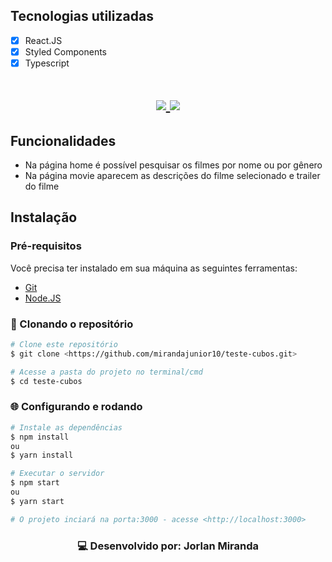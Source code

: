 ## Tecnologias utilizadas
- [x] React.JS
- [x] Styled Components
- [x] Typescript
<div align="center">
  <h1 align=center>
    <a href="https://www.typescriptlang.org/">
      <img src="https://img.shields.io/badge/%3C%2F%3E-TypeScript-informational">
    </a>
    <a href="https://pt-br.reactjs.org/docs/getting-started.html">
      <img src="https://img.shields.io/badge/Web-ReactJS-blue">
    </a>
  </h1>
</div>

## Funcionalidades
- Na página home é possível pesquisar os filmes por nome ou por gênero
- Na página movie aparecem as descrições do filme selecionado e trailer do filme

## Instalação

### Pré-requisitos
Você precisa ter instalado em sua máquina as seguintes ferramentas:
- [Git](https://git-scm.com)
- [Node.JS](https://nodejs.org/en/)

### 🎲 Clonando o repositório

```bash
# Clone este repositório
$ git clone <https://github.com/mirandajunior10/teste-cubos.git>

# Acesse a pasta do projeto no terminal/cmd
$ cd teste-cubos
```

### 🌐 Configurando e rodando

```bash
# Instale as dependências
$ npm install
ou
$ yarn install

# Executar o servidor
$ npm start
ou
$ yarn start

# O projeto inciará na porta:3000 - acesse <http://localhost:3000>
```

<h3 align="center">
💻 Desenvolvido por: Jorlan Miranda
</h3>

